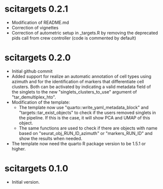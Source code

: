 # scitargets 0.2.1

-   Modification of README.md
-   Correction of vignettes
-   Correction of autometric setup in _targets.R by removing the deprecated pids call from crew controller (code is commented by default)



# scitargets 0.2.0

-   Initial github commit
-   Added support for realize an automatic annotation of cell types using azimuth and for the identification of markers that differentiate cell clusters. Both can be activated by indicating a valid metadata field of the singlets to the new "singlets_clusters_to_use" argument of "tar_demultiplex_hto".
-   Modification of the template:
    -   The template now use "quarto::write_yaml_metadata_block" and "targets::tar_exist_objects" to check if the users removed singlets in the pipeline. If this is the case, it will show PCA and UMAP of this object.
    -   The same functions are used to check if there are objects with name based on "seurat_obj_RUN_ID_azimuth" or "markers_RUN_ID" and show the results when needed.
-   The template now need the quarto R package version to be 1.5.1 or higher.

# scitargets 0.1.0

-   Initial version.
